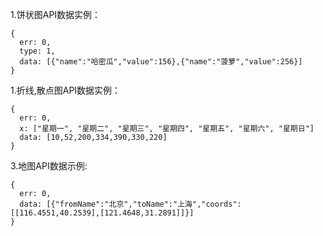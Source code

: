 1.饼状图API数据实例：
```
{
  err: 0,
  type: 1,
  data: [{"name":"哈密瓜","value":156},{"name":"菠萝","value":256}]
}
```

1.折线,散点图API数据实例：
```
{
  err: 0,
  x: ["星期一", "星期二", "星期三", "星期四", "星期五", "星期六", "星期日"]
  data: [10,52,200,334,390,330,220]
}
```

3.地图API数据示例:
```
{
  err: 0,
  data: [{"fromName":"北京","toName":"上海","coords":[[116.4551,40.2539],[121.4648,31.2891]]}]
}
```
